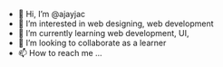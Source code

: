 - 👋 Hi, I’m @ajayjac
- 👀 I’m interested in web designing, web development
- 🌱 I’m currently learning web development, UI,  
- 💞️ I’m looking to collaborate as a learner
- 📫 How to reach me ...

<!---
ajayjac/ajayjac is a ✨ special ✨ repository because its `README.md` (this file) appears on your GitHub profile.
You can click the Preview link to take a look at your changes.
--->
